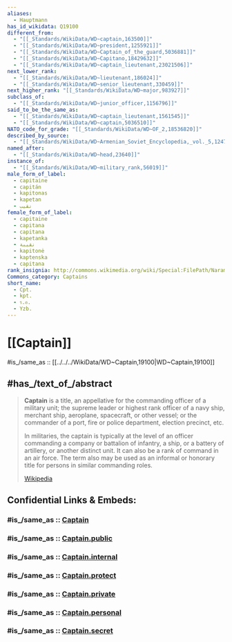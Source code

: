 ```yaml
---
aliases:
  - Hauptmann
has_id_wikidata: Q19100
different_from:
  - "[[_Standards/WikiData/WD~captain,163500]]"
  - "[[_Standards/WikiData/WD~president,1255921]]"
  - "[[_Standards/WikiData/WD~Captain_of_the_guard,5036881]]"
  - "[[_Standards/WikiData/WD~Capitano,18429632]]"
  - "[[_Standards/WikiData/WD~captain_lieutenant,23021506]]"
next_lower_rank:
  - "[[_Standards/WikiData/WD~lieutenant,186024]]"
  - "[[_Standards/WikiData/WD~senior_lieutenant,330459]]"
next_higher_rank: "[[_Standards/WikiData/WD~major,983927]]"
subclass_of:
  - "[[_Standards/WikiData/WD~junior_officer,1156796]]"
said_to_be_the_same_as:
  - "[[_Standards/WikiData/WD~captain_lieutenant,1561545]]"
  - "[[_Standards/WikiData/WD~captain,5036510]]"
NATO_code_for_grade: "[[_Standards/WikiData/WD~OF_2,18536820]]"
described_by_source:
  - "[[_Standards/WikiData/WD~Armenian_Soviet_Encyclopedia,_vol._5,124737632]]"
named_after:
  - "[[_Standards/WikiData/WD~head,23640]]"
instance_of:
  - "[[_Standards/WikiData/WD~military_rank,56019]]"
male_form_of_label:
  - capitaine
  - capitán
  - kapitonas
  - kapetan
  - نقيب
female_form_of_label:
  - capitaine
  - capitana
  - capitana
  - kapetanka
  - نقيبة
  - kapitonė
  - kaptenska
  - capitana
rank_insignia: http://commons.wikimedia.org/wiki/Special:FilePath/Naramiennik%20Kapitan.svg
Commons_category: Captains
short_name:
  - Cpt.
  - kpt.
  - ร.อ.
  - Yzb.
---
```


# [[Captain]] 

#is_/same_as :: [[../../../WikiData/WD~Captain,19100|WD~Captain,19100]] 

## #has_/text_of_/abstract 

> **Captain** is a title, an appellative for the commanding officer of a military unit; 
> the supreme leader or highest rank officer of a navy ship, merchant ship, aeroplane, spacecraft, or other vessel; 
> or the commander of a port, fire or police department, election precinct, etc. 
> 
> In militaries, the captain is typically at the level of an officer 
> commanding a company or battalion of infantry, a ship, or a battery of artillery, or another distinct unit. 
> It can also be a rank of command in an air force. 
> The term also may be used as an informal or honorary title for persons in similar commanding roles.
>
> [Wikipedia](https://en.wikipedia.org/wiki/Captain) 




## Confidential Links & Embeds: 

### #is_/same_as :: [Captain](/_Standards/Society/Military/Military_Rank/Captain.md) 

### #is_/same_as :: [Captain.public](/_public/Society/Military/Military_Rank/Captain.public.md) 

### #is_/same_as :: [Captain.internal](/_internal/Society/Military/Military_Rank/Captain.internal.md) 

### #is_/same_as :: [Captain.protect](/_protect/Society/Military/Military_Rank/Captain.protect.md) 

### #is_/same_as :: [Captain.private](/_private/Society/Military/Military_Rank/Captain.private.md) 

### #is_/same_as :: [Captain.personal](/_personal/Society/Military/Military_Rank/Captain.personal.md) 

### #is_/same_as :: [Captain.secret](/_secret/Society/Military/Military_Rank/Captain.secret.md)


